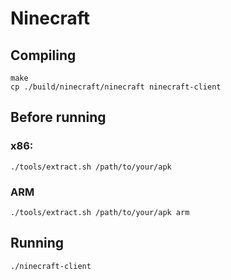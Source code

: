 # Ninecraft

## Compiling
```
make
cp ./build/ninecraft/ninecraft ninecraft-client
```    

## Before running
### x86:
```
./tools/extract.sh /path/to/your/apk
```
### ARM
```
./tools/extract.sh /path/to/your/apk arm
```
## Running
```
./ninecraft-client
```
